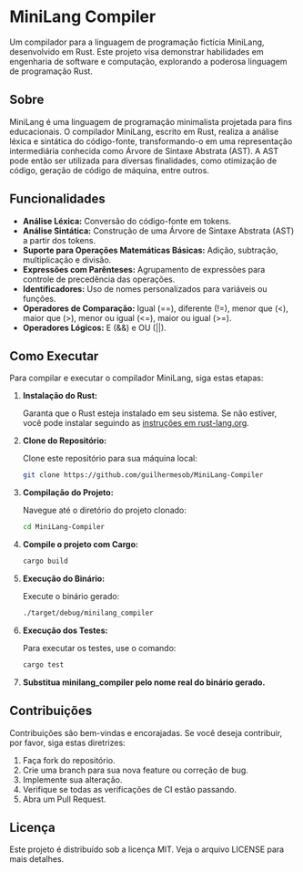 # MiniLang Compiler

Um compilador para a linguagem de programação fictícia MiniLang, desenvolvido em Rust. Este projeto visa demonstrar habilidades em engenharia de software e computação, explorando a poderosa linguagem de programação Rust.

## Sobre

MiniLang é uma linguagem de programação minimalista projetada para fins educacionais. O compilador MiniLang, escrito em Rust, realiza a análise léxica e sintática do código-fonte, transformando-o em uma representação intermediária conhecida como Árvore de Sintaxe Abstrata (AST). A AST pode então ser utilizada para diversas finalidades, como otimização de código, geração de código de máquina, entre outros.


## Funcionalidades

- **Análise Léxica:** Conversão do código-fonte em tokens.
- **Análise Sintática:** Construção de uma Árvore de Sintaxe Abstrata (AST) a partir dos tokens.
- **Suporte para Operações Matemáticas Básicas:** Adição, subtração, multiplicação e divisão.
- **Expressões com Parênteses:** Agrupamento de expressões para controle de precedência das operações.
- **Identificadores:** Uso de nomes personalizados para variáveis ou funções.
- **Operadores de Comparação:** Igual (==), diferente (!=), menor que (<), maior que (>), menor ou igual (<=), maior ou igual (>=).
- **Operadores Lógicos:** E (&&) e OU (||).


## Como Executar

Para compilar e executar o compilador MiniLang, siga estas etapas:

1. **Instalação do Rust:**

   Garanta que o Rust esteja instalado em seu sistema. Se não estiver, você pode instalar seguindo as [instruções em rust-lang.org](https://www.rust-lang.org/tools/install).

2. **Clone do Repositório:**

   Clone este repositório para sua máquina local:
   ```bash
   git clone https://github.com/guilhermesob/MiniLang-Compiler

3. **Compilação do Projeto:**
    
    Navegue até o diretório do projeto clonado:
     ```bash
     cd MiniLang-Compiler

4. **Compile o projeto com Cargo:**

    ```bash
    cargo build

5. **Execução do Binário:**

    Execute o binário gerado:

    ```bash
    ./target/debug/minilang_compiler

6. **Execução dos Testes:**

    Para executar os testes, use o comando:
    
    ```bash
    cargo test

7. **Substitua minilang_compiler pelo nome real do binário gerado.**

## Contribuições

Contribuições são bem-vindas e encorajadas. Se você deseja contribuir, por favor, siga estas diretrizes:

1. Faça fork do repositório.
2. Crie uma branch para sua nova feature ou correção de bug.
3. Implemente sua alteração.
4. Verifique se todas as verificações de CI estão passando.
5. Abra um Pull Request.

## Licença

Este projeto é distribuído sob a licença MIT. Veja o arquivo LICENSE para mais detalhes.
